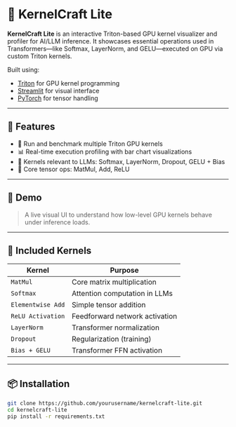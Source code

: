 # 🧠 KernelCraft Lite

**KernelCraft Lite** is an interactive Triton-based GPU kernel visualizer and profiler for AI/LLM inference. It showcases essential operations used in Transformers—like Softmax, LayerNorm, and GELU—executed on GPU via custom Triton kernels.

Built using:
- [Triton](https://github.com/openai/triton) for GPU kernel programming
- [Streamlit](https://streamlit.io/) for visual interface
- [PyTorch](https://pytorch.org/) for tensor handling

---

## 🎯 Features

- 🔧 Run and benchmark multiple Triton GPU kernels
- 📊 Real-time execution profiling with bar chart visualizations
- 🤖 Kernels relevant to LLMs: Softmax, LayerNorm, Dropout, GELU + Bias
- 🧮 Core tensor ops: MatMul, Add, ReLU

---

## 🚀 Demo

> A live visual UI to understand how low-level GPU kernels behave under inference loads.


---

## 🧱 Included Kernels

| Kernel           | Purpose                            |
|------------------|-------------------------------------|
| `MatMul`         | Core matrix multiplication          |
| `Softmax`        | Attention computation in LLMs       |
| `Elementwise Add`| Simple tensor addition              |
| `ReLU Activation`| Feedforward network activation      |
| `LayerNorm`      | Transformer normalization           |
| `Dropout`        | Regularization (training)           |
| `Bias + GELU`    | Transformer FFN activation          |

---

## 📦 Installation

```bash
git clone https://github.com/yourusername/kernelcraft-lite.git
cd kernelcraft-lite
pip install -r requirements.txt
